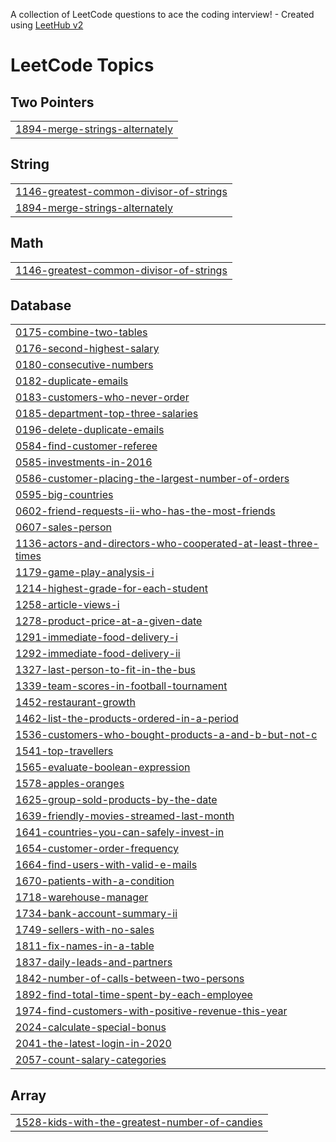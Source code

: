 A collection of LeetCode questions to ace the coding interview! - Created using [LeetHub v2](https://github.com/arunbhardwaj/LeetHub-2.0)
<!---LeetCode Topics Start-->
# LeetCode Topics
## Two Pointers
|  |
| ------- |
| [1894-merge-strings-alternately](https://github.com/Divyasakhare07/LeetCode-Practice/tree/master/1894-merge-strings-alternately) |
## String
|  |
| ------- |
| [1146-greatest-common-divisor-of-strings](https://github.com/Divyasakhare07/LeetCode-Practice/tree/master/1146-greatest-common-divisor-of-strings) |
| [1894-merge-strings-alternately](https://github.com/Divyasakhare07/LeetCode-Practice/tree/master/1894-merge-strings-alternately) |
## Math
|  |
| ------- |
| [1146-greatest-common-divisor-of-strings](https://github.com/Divyasakhare07/LeetCode-Practice/tree/master/1146-greatest-common-divisor-of-strings) |
## Database
|  |
| ------- |
| [0175-combine-two-tables](https://github.com/Divyasakhare07/LeetCode-Practice/tree/master/0175-combine-two-tables) |
| [0176-second-highest-salary](https://github.com/Divyasakhare07/LeetCode-Practice/tree/master/0176-second-highest-salary) |
| [0180-consecutive-numbers](https://github.com/Divyasakhare07/LeetCode-Practice/tree/master/0180-consecutive-numbers) |
| [0182-duplicate-emails](https://github.com/Divyasakhare07/LeetCode-Practice/tree/master/0182-duplicate-emails) |
| [0183-customers-who-never-order](https://github.com/Divyasakhare07/LeetCode-Practice/tree/master/0183-customers-who-never-order) |
| [0185-department-top-three-salaries](https://github.com/Divyasakhare07/LeetCode-Practice/tree/master/0185-department-top-three-salaries) |
| [0196-delete-duplicate-emails](https://github.com/Divyasakhare07/LeetCode-Practice/tree/master/0196-delete-duplicate-emails) |
| [0584-find-customer-referee](https://github.com/Divyasakhare07/LeetCode-Practice/tree/master/0584-find-customer-referee) |
| [0585-investments-in-2016](https://github.com/Divyasakhare07/LeetCode-Practice/tree/master/0585-investments-in-2016) |
| [0586-customer-placing-the-largest-number-of-orders](https://github.com/Divyasakhare07/LeetCode-Practice/tree/master/0586-customer-placing-the-largest-number-of-orders) |
| [0595-big-countries](https://github.com/Divyasakhare07/LeetCode-Practice/tree/master/0595-big-countries) |
| [0602-friend-requests-ii-who-has-the-most-friends](https://github.com/Divyasakhare07/LeetCode-Practice/tree/master/0602-friend-requests-ii-who-has-the-most-friends) |
| [0607-sales-person](https://github.com/Divyasakhare07/LeetCode-Practice/tree/master/0607-sales-person) |
| [1136-actors-and-directors-who-cooperated-at-least-three-times](https://github.com/Divyasakhare07/LeetCode-Practice/tree/master/1136-actors-and-directors-who-cooperated-at-least-three-times) |
| [1179-game-play-analysis-i](https://github.com/Divyasakhare07/LeetCode-Practice/tree/master/1179-game-play-analysis-i) |
| [1214-highest-grade-for-each-student](https://github.com/Divyasakhare07/LeetCode-Practice/tree/master/1214-highest-grade-for-each-student) |
| [1258-article-views-i](https://github.com/Divyasakhare07/LeetCode-Practice/tree/master/1258-article-views-i) |
| [1278-product-price-at-a-given-date](https://github.com/Divyasakhare07/LeetCode-Practice/tree/master/1278-product-price-at-a-given-date) |
| [1291-immediate-food-delivery-i](https://github.com/Divyasakhare07/LeetCode-Practice/tree/master/1291-immediate-food-delivery-i) |
| [1292-immediate-food-delivery-ii](https://github.com/Divyasakhare07/LeetCode-Practice/tree/master/1292-immediate-food-delivery-ii) |
| [1327-last-person-to-fit-in-the-bus](https://github.com/Divyasakhare07/LeetCode-Practice/tree/master/1327-last-person-to-fit-in-the-bus) |
| [1339-team-scores-in-football-tournament](https://github.com/Divyasakhare07/LeetCode-Practice/tree/master/1339-team-scores-in-football-tournament) |
| [1452-restaurant-growth](https://github.com/Divyasakhare07/LeetCode-Practice/tree/master/1452-restaurant-growth) |
| [1462-list-the-products-ordered-in-a-period](https://github.com/Divyasakhare07/LeetCode-Practice/tree/master/1462-list-the-products-ordered-in-a-period) |
| [1536-customers-who-bought-products-a-and-b-but-not-c](https://github.com/Divyasakhare07/LeetCode-Practice/tree/master/1536-customers-who-bought-products-a-and-b-but-not-c) |
| [1541-top-travellers](https://github.com/Divyasakhare07/LeetCode-Practice/tree/master/1541-top-travellers) |
| [1565-evaluate-boolean-expression](https://github.com/Divyasakhare07/LeetCode-Practice/tree/master/1565-evaluate-boolean-expression) |
| [1578-apples-oranges](https://github.com/Divyasakhare07/LeetCode-Practice/tree/master/1578-apples-oranges) |
| [1625-group-sold-products-by-the-date](https://github.com/Divyasakhare07/LeetCode-Practice/tree/master/1625-group-sold-products-by-the-date) |
| [1639-friendly-movies-streamed-last-month](https://github.com/Divyasakhare07/LeetCode-Practice/tree/master/1639-friendly-movies-streamed-last-month) |
| [1641-countries-you-can-safely-invest-in](https://github.com/Divyasakhare07/LeetCode-Practice/tree/master/1641-countries-you-can-safely-invest-in) |
| [1654-customer-order-frequency](https://github.com/Divyasakhare07/LeetCode-Practice/tree/master/1654-customer-order-frequency) |
| [1664-find-users-with-valid-e-mails](https://github.com/Divyasakhare07/LeetCode-Practice/tree/master/1664-find-users-with-valid-e-mails) |
| [1670-patients-with-a-condition](https://github.com/Divyasakhare07/LeetCode-Practice/tree/master/1670-patients-with-a-condition) |
| [1718-warehouse-manager](https://github.com/Divyasakhare07/LeetCode-Practice/tree/master/1718-warehouse-manager) |
| [1734-bank-account-summary-ii](https://github.com/Divyasakhare07/LeetCode-Practice/tree/master/1734-bank-account-summary-ii) |
| [1749-sellers-with-no-sales](https://github.com/Divyasakhare07/LeetCode-Practice/tree/master/1749-sellers-with-no-sales) |
| [1811-fix-names-in-a-table](https://github.com/Divyasakhare07/LeetCode-Practice/tree/master/1811-fix-names-in-a-table) |
| [1837-daily-leads-and-partners](https://github.com/Divyasakhare07/LeetCode-Practice/tree/master/1837-daily-leads-and-partners) |
| [1842-number-of-calls-between-two-persons](https://github.com/Divyasakhare07/LeetCode-Practice/tree/master/1842-number-of-calls-between-two-persons) |
| [1892-find-total-time-spent-by-each-employee](https://github.com/Divyasakhare07/LeetCode-Practice/tree/master/1892-find-total-time-spent-by-each-employee) |
| [1974-find-customers-with-positive-revenue-this-year](https://github.com/Divyasakhare07/LeetCode-Practice/tree/master/1974-find-customers-with-positive-revenue-this-year) |
| [2024-calculate-special-bonus](https://github.com/Divyasakhare07/LeetCode-Practice/tree/master/2024-calculate-special-bonus) |
| [2041-the-latest-login-in-2020](https://github.com/Divyasakhare07/LeetCode-Practice/tree/master/2041-the-latest-login-in-2020) |
| [2057-count-salary-categories](https://github.com/Divyasakhare07/LeetCode-Practice/tree/master/2057-count-salary-categories) |
## Array
|  |
| ------- |
| [1528-kids-with-the-greatest-number-of-candies](https://github.com/Divyasakhare07/LeetCode-Practice/tree/master/1528-kids-with-the-greatest-number-of-candies) |
<!---LeetCode Topics End-->